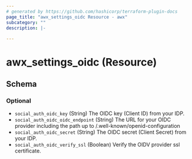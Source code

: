 ```yaml
---
# generated by https://github.com/hashicorp/terraform-plugin-docs
page_title: "awx_settings_oidc Resource - awx"
subcategory: ""
description: |-
  
---
```


# awx_settings_oidc (Resource)





<!-- schema generated by tfplugindocs -->
## Schema

### Optional

- `social_auth_oidc_key` (String) The OIDC key (Client ID) from your IDP.
- `social_auth_oidc_oidc_endpoint` (String) The URL for your OIDC provider including the path up to /.well-known/openid-configuration
- `social_auth_oidc_secret` (String) The OIDC secret (Client Secret) from your IDP.
- `social_auth_oidc_verify_ssl` (Boolean) Verify the OIDV provider ssl certificate.
